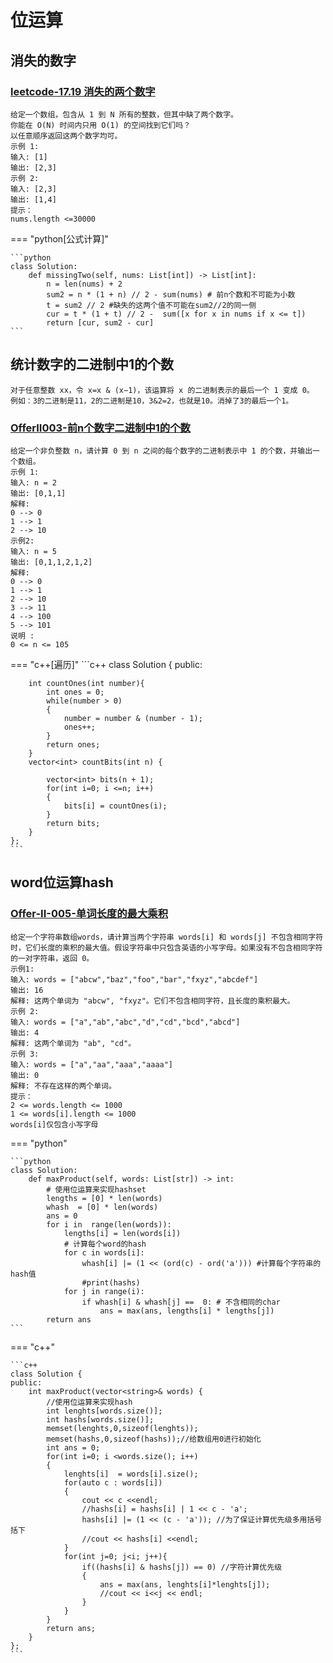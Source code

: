 # 位运算
## 消失的数字
###  [leetcode-17.19 消失的两个数字](https://leetcode.cn/problems/missing-two-lcci/)

    给定一个数组，包含从 1 到 N 所有的整数，但其中缺了两个数字。
    你能在 O(N) 时间内只用 O(1) 的空间找到它们吗？
    以任意顺序返回这两个数字均可。
    示例 1:
    输入: [1]
    输出: [2,3]
    示例 2:
    输入: [2,3]
    输出: [1,4]
    提示：
    nums.length <=30000

=== "python[公式计算]"

    ```python
    class Solution:
        def missingTwo(self, nums: List[int]) -> List[int]:
            n = len(nums) + 2
            sum2 = n * (1 + n) // 2 - sum(nums) # 前n个数和不可能为小数
            t = sum2 // 2 #缺失的这两个值不可能在sum2//2的同一侧
            cur = t * (1 + t) // 2 -  sum([x for x in nums if x <= t]) 
            return [cur, sum2 - cur]
    ```

## 统计数字的二进制中1的个数
    对于任意整数 xx，令 x=x & (x−1)，该运算将 x 的二进制表示的最后一个 1 变成 0。
    例如：3的二进制是11，2的二进制是10，3&2=2，也就是10。消掉了3的最后一个1。

###  [OfferII003-前n个数字二进制中1的个数](https://leetcode.cn/problems/w3tCBm/)
    给定一个非负整数 n，请计算 0 到 n 之间的每个数字的二进制表示中 1 的个数，并输出一个数组。
    示例 1:
    输入: n = 2
    输出: [0,1,1]
    解释: 
    0 --> 0
    1 --> 1
    2 --> 10
    示例2:
    输入: n = 5
    输出: [0,1,1,2,1,2]
    解释:
    0 --> 0
    1 --> 1
    2 --> 10
    3 --> 11
    4 --> 100
    5 --> 101
    说明 :
    0 <= n <= 105

=== "c++[遍历]"
    ```c++
    class Solution {
    public:

        int countOnes(int number){
            int ones = 0;
            while(number > 0)
            {
                number = number & (number - 1);
                ones++;
            }
            return ones;
        }
        vector<int> countBits(int n) {

            vector<int> bits(n + 1);
            for(int i=0; i <=n; i++)
            {
                bits[i] = countOnes(i);
            }
            return bits;
        }
    };
    ```

## word位运算hash
###  [Offer-II-005-单词长度的最大乘积](https://leetcode.cn/problems/aseY1I/)
    给定一个字符串数组words，请计算当两个字符串 words[i] 和 words[j] 不包含相同字符时，它们长度的乘积的最大值。假设字符串中只包含英语的小写字母。如果没有不包含相同字符的一对字符串，返回 0。
    示例1:
    输入: words = ["abcw","baz","foo","bar","fxyz","abcdef"]
    输出: 16 
    解释: 这两个单词为 "abcw", "fxyz"。它们不包含相同字符，且长度的乘积最大。
    示例 2:
    输入: words = ["a","ab","abc","d","cd","bcd","abcd"]
    输出: 4 
    解释: 这两个单词为 "ab", "cd"。
    示例 3:
    输入: words = ["a","aa","aaa","aaaa"]
    输出: 0 
    解释: 不存在这样的两个单词。
    提示：
    2 <= words.length <= 1000
    1 <= words[i].length <= 1000
    words[i]仅包含小写字母

=== "python"

    ```python
    class Solution:
        def maxProduct(self, words: List[str]) -> int:
            # 使用位运算来实现hashset
            lengths = [0] * len(words)
            whash  = [0] * len(words)
            ans = 0
            for i in  range(len(words)):
                lengths[i] = len(words[i])
                # 计算每个word的hash
                for c in words[i]:
                    whash[i] |= (1 << (ord(c) - ord('a'))) #计算每个字符串的hash值
                    #print(hashs)
                for j in range(i):
                    if whash[i] & whash[j] ==  0: # 不含相同的char
                        ans = max(ans, lengths[i] * lengths[j])
            return ans
    ```
=== "c++"

    ```c++
    class Solution {
    public:
        int maxProduct(vector<string>& words) {
            //使用位运算来实现hash
            int lenghts[words.size()];
            int hashs[words.size()];
            memset(lenghts,0,sizeof(lenghts));
            memset(hashs,0,sizeof(hashs));//给数组用0进行初始化
            int ans = 0;
            for(int i=0; i <words.size(); i++)
            {
                lenghts[i]  = words[i].size();
                for(auto c : words[i])
                {
                    cout << c <<endl;
                    //hashs[i] = hashs[i] | 1 << c - 'a';
                    hashs[i] |= (1 << (c - 'a')); //为了保证计算优先级多用括号括下
                    //cout << hashs[i] <<endl;
                }
                for(int j=0; j<i; j++){
                    if((hashs[i] & hashs[j]) == 0) //字符计算优先级
                    {
                        ans = max(ans, lenghts[i]*lenghts[j]);
                        //cout << i<<j << endl;
                    } 
                }
            }
            return ans;
        }
    };
    ```
